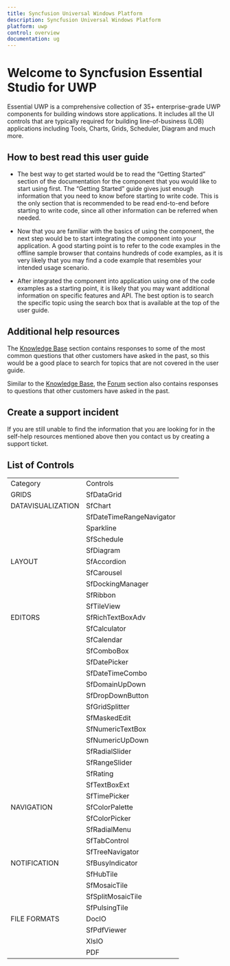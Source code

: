 ```yaml
---
title: Syncfusion Universal Windows Platform
description: Syncfusion Universal Windows Platform
platform: uwp
control: overview
documentation: ug
---
```


# Welcome to Syncfusion Essential Studio for UWP

Essential UWP is a comprehensive collection of 35+ enterprise-grade UWP components for building windows store applications. It includes all the UI controls that are typically required for building line-of-business (LOB) applications including Tools, Charts, Grids, Scheduler, Diagram and much more.

## How to best read this user guide

* The best way to get started would be to read the “Getting Started” section of the documentation for the component that you would like to start using first. The “Getting Started” guide gives just enough information that you need to know before starting to write code. This is the only section that is recommended to be read end-to-end before starting to write code, since all other information can be referred when needed.

* Now that you are familiar with the basics of using the component, the next step would be to start integrating the component into your application. A good starting point is to refer to the code examples in the offline sample browser that contains hundreds of code examples, as it is very likely that you may find a code example that resembles your intended usage scenario.

* After integrated the component into application using one of the code examples as a starting point, it is likely that you may want additional information on specific features and API. The best option is to search the specific topic using the search box that is available at the top of the user guide.

## Additional help resources

The [Knowledge Base](http://www.syncfusion.com/kb/uwp) section contains responses to some of the most common questions that other customers have asked in the past, so this would be a good place to search for topics that are not covered in the user guide.

Similar to the [Knowledge Base](http://www.syncfusion.com/kb/uwp), the [Forum](http://www.syncfusion.com/forums/uwp) section also contains responses to questions that other customers have asked in the past.

## Create a support incident

If you are still unable to find the information that you are looking for in the self-help resources mentioned above then you contact us by creating a support ticket.

## List of Controls

<table>
<tr>
<td>
Category</td><td>
Controls</td></tr>
<tr>
<td>
GRIDS</td><td>
SfDataGrid</td></tr>
<tr>
<td>
DATAVISUALIZATION</td><td>
SfChart</td></tr>
<tr>
<td>
</td><td>
SfDateTimeRangeNavigator</td></tr>
<tr>
<td>
</td><td>
Sparkline</td></tr>
<tr>
<td>
</td><td>
SfSchedule</td></tr>
<tr>
<td>
</td><td>
SfDiagram</td></tr>
<tr>
<td>
LAYOUT</td><td>
SfAccordion</td></tr>
<tr>
<td>
</td><td>
SfCarousel</td></tr>
<tr>
<td>
</td><td>
SfDockingManager</td></tr>
<tr>
<td>
</td><td>
SfRibbon</td></tr>
<tr>
<td>
</td><td>
SfTileView</td></tr>
<tr>
<td>
EDITORS</td><td>
SfRichTextBoxAdv</td></tr>
<tr>
<td>
</td><td>
SfCalculator</td></tr>
<tr>
<td>
</td><td>
SfCalendar</td></tr>
<tr>
<td>
</td><td>
SfComboBox</td></tr>
<tr>
<td>
</td><td>
SfDatePicker</td></tr>
<tr>
<td>
</td><td>
SfDateTimeCombo</td></tr>
<tr>
<td>
</td><td>
SfDomainUpDown</td></tr>
<tr>
<td>
</td><td>
SfDropDownButton</td></tr>
<tr>
<td>
</td><td>
SfGridSplitter</td></tr>
<tr>
<td>
</td><td>
SfMaskedEdit</td></tr>
<tr>
<td>
</td><td>
SfNumericTextBox</td></tr>
<tr>
<td>
</td><td>
SfNumericUpDown</td></tr>
<tr>
<td>
</td><td>
SfRadialSlider</td></tr>
<tr>
<td>
</td><td>
SfRangeSlider</td></tr>
<tr>
<td>
</td><td>
SfRating</td></tr>
<tr>
<td>
</td><td>
SfTextBoxExt</td></tr>
<tr>
<td>
</td><td>
SfTimePicker</td></tr>
<tr>
<td>
NAVIGATION</td><td>
SfColorPalette</td></tr>
<tr>
<td>
</td><td>
SfColorPicker</td></tr>
<tr>
<td>
</td><td>
SfRadialMenu</td></tr>
<tr>
<td>
</td><td>
SfTabControl</td></tr>
<tr>
<td>
</td><td>
SfTreeNavigator</td></tr>
<tr>
<td>
NOTIFICATION</td><td>
SfBusyIndicator</td></tr>
<tr>
<td>
</td><td>
SfHubTile</td></tr>
<tr>
<td>
</td><td>
SfMosaicTile</td></tr>
<tr>
<td>
</td><td>
SfSplitMosaicTile</td></tr>
<tr>
<td>
</td><td>
SfPulsingTile</td></tr>
<tr>
<td>
FILE FORMATS</td><td>
DocIO</td></tr>
<tr>
<td>
</td><td>
SfPdfViewer</td></tr>
<tr>
<td>
</td><td>
XlsIO</td></tr>
<tr>
<td>
</td><td>
PDF</td></tr>
</table>
